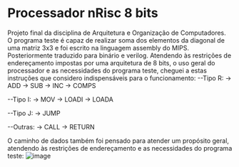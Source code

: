 # Processador nRisc 8 bits
Projeto final da disciplina de Arquitetura e Organização de Computadores.
O programa teste é capaz de realizar soma dos elementos da diagonal de uma matriz 3x3 e foi escrito na linguagem assembly do MIPS. Posteriormente traduzido para binário e verilog.
Atendendo às restrições de endereçamento impostas por uma arquitetura de 8 bits, o uso geral do processador e as necessidades do programa teste, cheguei a estas instruções que considero indispensáveis para o funcionamento:
--Tipo R:
-> ADD
-> SUB
-> INC
-> COMPS

--Tipo I:
-> MOV
-> LOADI
-> LOADA

--Tipo J:
-> JUMP

--Outras:
-> CALL
-> RETURN

O caminho de dados também foi pensado para atender um propósito geral, atendendo às restrições de endereçamento e as necessidades do programa teste:
![image](https://user-images.githubusercontent.com/62568976/119491757-adfe3800-bd34-11eb-964b-0d0d23dc74a4.png)
